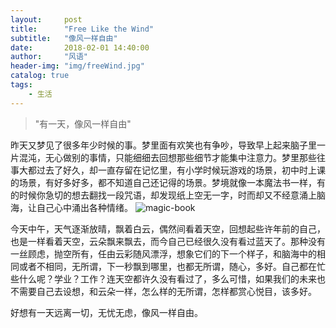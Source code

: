 ```yaml
---
layout:     post
title:      "Free Like the Wind"
subtitle:   "像风一样自由"
date:       2018-02-01 14:40:00
author:     "风语"
header-img: "img/freeWind.jpg"
catalog: true
tags:
    - 生活
---
```


>"有一天，像风一样自由"



昨天又梦见了很多年少时候的事。梦里面有欢笑也有争吵，导致早上起来脑子里一片混沌，无心做别的事情，只能细细去回想那些细节才能集中注意力。梦里那些往事大都过去了好久，却一直存留在记忆里，有小学时候玩游戏的场景，初中时上课的场景，有好多好多，都不知道自己还记得的场景。梦境就像一本魔法书一样，有的时候你急切的想去翻找一段咒语，却发现纸上空无一字，时而却又不经意涌上脑海，让自己心中涌出各种情绪。
![magic-book](https://givemeablock.github.io/img/magic-book.jpg)


今天中午，天气逐渐放晴，飘着白云，偶然间看着天空，回想起些许年前的自己，也是一样看着天空，云朵飘来飘去，而今自己已经很久没有看过蓝天了。那种没有一丝顾虑，抛空所有，任由云彩随风漂浮，想象它们的下一个样子，和脑海中的相同或者不相同，无所谓，下一秒飘到哪里，也都无所谓，随心，多好。自己都在忙些什么呢？学业？工作？连天空都许久没有看过了，多么可惜，如果我们的未来也不需要自己去设想，和云朵一样，怎么样的无所谓，怎样都赏心悦目，该多好。

好想有一天远离一切，无忧无虑，像风一样自由。
